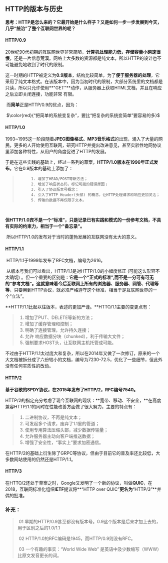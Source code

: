 ## HTTP的版本与历史



**思考：HTTP是怎么来的？它最开始是什么样子？又是如何一步一步发展到今天，几乎“统治”了整个互联网世界的呢？**



#### HTTP/0.9

​	20世纪90代初期的互联网世界非常简陋，**计算机处理能力低，存储容量小网速很慢**，还是一片信息荒漠。网络上大多数的资源都是纯文本，所以HTTP的设计也不可能避免地收到了时代的限制。

​	这一时期的HTTP被定义为**0.9版本**，结构比较简单，为了**便于服务器的处理**，它采用了纯文本格式。在该版本中，因为当初时代的限制，大部分系统里的文档都是只读，所以只允许使用**"GET"**动作，从服务器上获取HTML文档，并且在响应之后立即关闭连接，功能非常 有限。

​	而**简单**正是HTTP/0.9的优点，因为：

​	$\color{red}{“把简单的系统变复杂”，要比“把复杂的系统变简单”要容易的多}$



#### HTTP/1.0

​	1993~1995这一阶段随着**JPEG图像格式、MP3音乐格式**的出现，涌入了大量的网民，更多的人开始使用互联网，研究HTTP并提出改进意见，甚至实验性地网协议里添加各种特性，从用户的角度促进了HTTP的发展。

​	于是在这些实践的基础上，经过一系列的草案，**HTTP/1.0版本在1996年正式发布**。它在0.9版本的基础上添加了：

>     		1. 增加了HEAD/POST等新方法；
>     		2. 增加了响应状态码，标记可能的错误原因；
>     		3. 引入了协议版本号概念；
>     		4. 引入了HTTP Header(头部) 的概念，让HTTP处理请求和响应更加灵活；
>     		5. 传输的数据不再仅限于文本。

​	

​	**但HTTP/1.0宾不是一个“标准”，只是记录已有实践和模式的一份参考文档，不具有实际的约束力，相当于一个"备忘录"。**

​	所以HTTP/1.0的发布对于当时的蓬勃发展的互联网没有太大的意义。



#### HTTP/1.1

​	HTTP/1.1于1999年发布了RFC文档，编号为2616。

​	从版本号我们可以看出，HTTP/1.1是对HTTP/1.0的小幅度修正 (可能这么形容不太确切) 。但一个重要的区别是：**它是一个“正式的标准”,而不是一分可有可无的“参考文档”。**这就意味着今后互联网上所有的**浏览器、服务器、网管、代理等等**，只要用到HTTP协议，就必须严格遵守这个标准，相当于是互联网世界的一个“立法”。

​	**HTTP/1.1比起以往版本，表述的更加严谨。**HTTO/1.1主要的变更点有：

>  1. 增加了PUT、DELETE等新的方法；
> 2. 增加了缓存管理和控制；
> 3. 明确了连接管理，允许持久连接；
> 4. 允许 响应数据分块（chunked），利于传输大文件；
> 5. 强制要求HOST头，让互联网主机托管成可能。



​	不过由于HTTP/1.1太过庞大和复杂，所以在2014年又做了一次修订，原来的一个大文档被拆分成了六份较小的文档，编号为7230-72.5，优化了一些细节，但此外没有任何实质性的改动。



#### HTTP/2

​	**基于谷歌的SPDY协议，在2015年发布了HTTP/2，RFC编号7540。**

​	HTTP/2的指定充分考虑了现今互联网的现状：**宽带、移动、不安全，**在高度兼容HTTP/1.1的同时在性能改善方面做了很大努力，主要的特点有：

>  	1.  二进制协议，不再是纯文本；
>  	2. 可发起多个请求，废弃了1.1里的管道；
>  	3. 使用专用算法压缩头部，减少数据传输量；
>  	4. 允许服务器主动向客户端推送数据；
>  	5. 增强了安全性，“事实上”要求加密通信。

​	在HTTP/2的基础上衍生除了GRPC等协议，但由于目前它的普及率还比较低，大多数网站使用的仍然还是HTTP/1.1。



#### HTTP/3

​	在HTTO/2还处于草案之时，Google又发明了一个新的协议，叫做**QUIC**，在2018，互联网标准化组织**IETF**提议将**“HTTP over QUIC”**更名为**“HTTP/3”**并偶的批准。



### 补充：

> ​	01	早期的HTTP/0.9甚至都没有版本号。0.9这个版本是后来才加上去的，用于区别之后的1.0/1.1
>
> ​	02	HTTP/1.0的RFC编码是1945，而HTTP/0.9则没有RFC。
>
> ​	03	一个有趣的事实：“World Wide Web” 是英语中及少数缩写（WWW） 比原文发音更长的词。







